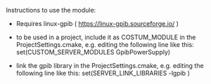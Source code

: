 Instructions to use the module:

- Requires linux-gpib ( https://linux-gpib.sourceforge.io/ )

- to be used in a project, include it as COSTUM_MODULE in the ProjectSettings.cmake, e.g. editing the following line like this:
  set(CUSTOM_SERVER_MODULES GpibPowerSupply)

- link the gpib library in the ProjectSettings.cmake, e.g. editing the following line like this:
  set(SERVER_LINK_LIBRARIES -lgpib )


